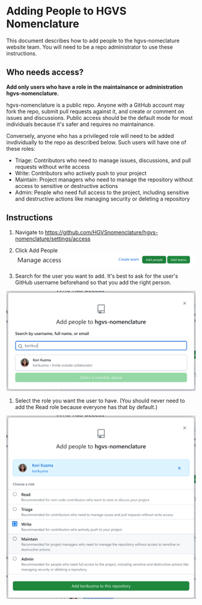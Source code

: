 # Adding People to HGVS Nomenclature

This document describes how to add people to the hgvs-nomeclature website team.
You will need to be a repo administrator to use these instructions.

## Who needs access?

**Add only users who have a role in the maintainance or administration hgvs-nomenclature.**

hgvs-nomenclature is a public repo. Anyone with a GitHub account may fork the repo, submit pull requests against it, and create or comment on issues and discussions. Public access should be the default mode for most individuals because it's safer and requires no maintainance.

Conversely, anyone who has a privileged role will need to be added invdividually to the repo as described below.  Such users will have one of these roles:

- Triage: Contributors who need to manage issues, discussions, and pull requests without write access
- Write: Contributors who actively push to your project
- Maintain: Project managers who need to manage the repository without access to sensitive or destructive actions
- Admin: People who need full access to the project, including sensitive and destructive actions like managing security or deleting a repository

## Instructions

1. Navigate to https://github.com/HGVSnomenclature/hgvs-nomenclature/settings/access

1. Click Add People
![Add People button](images/add-people.png)

1. Search for the user you want to add. It's best to ask for the user's GitHub username beforehand so that you add the right person.

![Search for username](images/search-username.png)

1. Select the role you want the user to have.  (You should never need to add the Read role because everyone has that by default.)

![Choose Role](images/choose-role.png)
